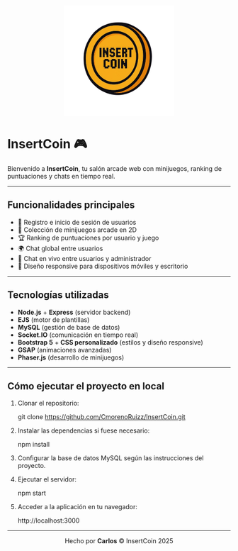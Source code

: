 <p align="center">
  <img src="https://raw.githubusercontent.com/CmorenoRuizz/InsertCoin/main/public/images/logo.png" alt="InsertCoin Logo" width="250"/>
</p>

# InsertCoin 🎮

Bienvenido a **InsertCoin**, tu salón arcade web con minijuegos, ranking de puntuaciones y chats en tiempo real.

---

## Funcionalidades principales

* 🎯 Registro e inicio de sesión de usuarios
* 🏉️ Colección de minijuegos arcade en 2D
* 🏆 Ranking de puntuaciones por usuario y juego
* 🌍 Chat global entre usuarios
* 💬 Chat en vivo entre usuarios y administrador
* 📱 Diseño responsive para dispositivos móviles y escritorio

---

## Tecnologías utilizadas

* **Node.js** + **Express** (servidor backend)
* **EJS** (motor de plantillas)
* **MySQL** (gestión de base de datos)
* **Socket.IO** (comunicación en tiempo real)
* **Bootstrap 5** + **CSS personalizado** (estilos y diseño responsive)
* **GSAP** (animaciones avanzadas)
* **Phaser.js** (desarrollo de minijuegos)

---

## Cómo ejecutar el proyecto en local

1. Clonar el repositorio:
   
   git clone https://github.com/CmorenoRuizz/InsertCoin.git
   
2. Instalar las dependencias si fuese necesario:
   
   npm install
   
3. Configurar la base de datos MySQL según las instrucciones del proyecto.

4. Ejecutar el servidor:

   npm start

5. Acceder a la aplicación en tu navegador:

   http://localhost:3000

---

<p align="center">
  Hecho por <strong>Carlos</strong> © InsertCoin 2025
</p>
